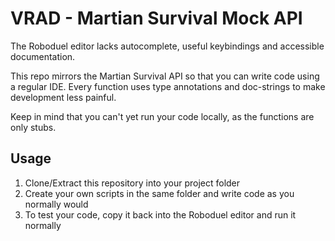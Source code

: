 # VRAD - Martian Survival Mock API

The Roboduel editor lacks autocomplete, useful keybindings and accessible documentation.

This repo mirrors the Martian Survival API so that you can write code using a regular IDE. Every function uses type annotations and doc-strings to make development less painful.

Keep in mind that you can't yet run your code locally, as the functions are only stubs.

## Usage

1. Clone/Extract this repository into your project folder
2. Create your own scripts in the same folder and write code as you normally would
3. To test your code, copy it back into the Roboduel editor and run it normally
